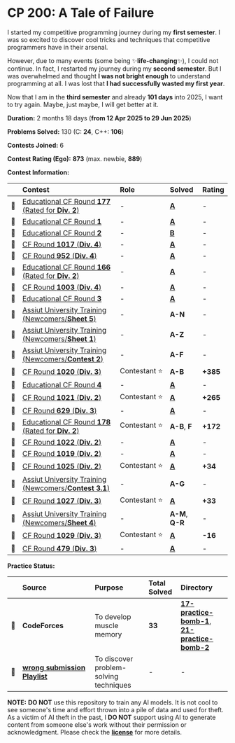 # CP 200: A Tale of Failure

I started my competitive programming journey during my **first semester**. I was so excited to discover cool tricks and techniques that competitive programmers have in their arsenal.

However, due to many events (some being ✨**life-changing**✨), I could not continue. In fact, I restarted my journey during my **second semester**. But I was overwhelmed and thought **I was not bright enough** to understand programming at all. I was lost that **I had successfully wasted my first year**.

Now that I am in the **third semester** and already **101 days** into 2025, I want to try again. Maybe, just maybe, I will get better at it.

**Duration:** 2 months 18 days (**from 12 Apr 2025 to 29 Jun 2025**)

**Problems Solved:** 130 (C: **24**, C++: **106**)

**Contests Joined:** 6

**Contest Rating (Ego):** **873** (max. newbie, **889**)

**Contest Information:**

|     | Contest                                                          | Role               | Solved              | Rating   |
| :-: | :--------------------------------------------------------------- | :----------------- | :------------------ | :------- |
| 🐣  | [Educational CF Round **177** (Rated for **Div. 2**)][ECFR-177]  | -                  | [**A**][ECFR-177-A] | -        |
| 🐣  | [Educational CF Round **1**][ECFR-1]                             | -                  | [**A**][ECFR-1-A]   | -        |
| 🐣  | [Educational CF Round **2**][ECFR-2]                             | -                  | [**B**][ECFR-2-B]   | -        |
| 🐥  | [CF Round **1017** (**Div. 4**)][CFR-1017]                       | -                  | [**A**][CFR-1017-A] | -        |
| 🐥  | [CF Round **952** (**Div. 4**)][CFR-952]                         | -                  | [**A**][CFR-952-A]  | -        |
| 🐣  | [Educational CF Round **166** (Rated for **Div. 2**)][ECFR-166]  | -                  | [**A**][ECFR-166-A] | -        |
| 🐥  | [CF Round **1003** (**Div. 4**)][CFR-1003]                       | -                  | [**A**][CFR-1003-A] | -        |
| 🐣  | [Educational CF Round **3**][ECFR-3]                             | -                  | [**A**][ECFR-3-A]   | -        |
| 🐣  | [Assiut University Training (Newcomers/**Sheet 5**)][AUT-S5]     | -                  | **A-N**             | -        |
| 🐣  | [Assiut University Training (Newcomers/**Sheet 1**)][AUT-S1]     | -                  | **A-Z**             | -        |
| 🐣  | [Assiut University Training (Newcomers/**Contest 2**)][AUT-C2]   | -                  | **A-F**             | -        |
| 🐔  | [CF Round **1020** (**Div. 3**)][CFR-1020]                       | Contestant&nbsp;⭐ | **A-B**             | **+385** |
| 🐣  | [Educational CF Round **4**][ECFR-4]                             | -                  | [**A**][ECFR-4-A]   | -        |
| 🐔  | [CF Round **1021** (**Div. 2**)][CFR-1021]                       | Contestant&nbsp;⭐ | [**A**][CFR-1021-A] | **+265** |
| 🐥  | [CF Round **629** (**Div. 3**)][CFR-629]                         | -                  | [**A**][CFR-629-A]  | -        |
| 🐔  | [Educational CF Round **178** (Rated for **Div. 2**)][ECFR-178]  | Contestant&nbsp;⭐ | **A-B**, **F**      | **+172** |
| 🐥  | [CF Round **1022** (**Div. 2**)][CFR-1022]                       | -                  | [**A**][CFR-1022-A] | -        |
| 🐥  | [CF Round **1019** (**Div. 2**)][CFR-1019]                       | -                  | [**A**][CFR-1019-A] | -        |
| 🐔  | [CF Round **1025** (**Div. 2**)][CFR-1025]                       | Contestant&nbsp;⭐ | [**A**][CFR-1025-A] | **+34**  |
| 🐣  | [Assiut University Training (Newcomers/**Contest 3.1**)][AUT-C3] | -                  | **A-G**             | -        |
| 🐔  | [CF Round **1027** (**Div. 3**)][CFR-1027]                       | Contestant&nbsp;⭐ | [**A**][CFR-1027-A] | **+33**  |
| 🐣  | [Assiut University Training (Newcomers/**Sheet 4**)][AUT-S4]     | -                  | **A-M**, **Q-R**    | -        |
| 🐔  | [CF Round **1029** (**Div. 3**)][CFR-1029]                       | Contestant&nbsp;⭐ | [**A**][CFR-1029-A] | **-16**  |
| 🐥  | [CF Round **479** (**Div. 3**)][CFR-479]                         | -                  | [**A**][CFR-479-A]  | -        |

**Practice Status:**

|     | Source                                    | Purpose                                     | Total Solved | Directory                                                        |
| :-- | :---------------------------------------- | :------------------------------------------ | :----------- | :--------------------------------------------------------------- |
| 📌  | **CodeForces**                            | To&nbsp;develop muscle memory               | **33**       | [**17-practice-bomb-1**][PB-01], [**21-practice-bomb-2**][PB-02] |
| 📌  | [**wrong&nbsp;submission Playlist**][WSP] | To&nbsp;discover problem-solving techniques | -            | -                                                                |

<!-- ||||||| -->
<!-- contest links -->

[ECFR-166]: https://codeforces.com/contest/1976
[ECFR-177]: https://codeforces.com/contest/2086
[ECFR-178]: https://codeforces.com/contest/2104
[ECFR-1]: https://codeforces.com/contest/598
[ECFR-2]: https://codeforces.com/contest/600
[ECFR-3]: https://codeforces.com/contest/609
[ECFR-4]: https://codeforces.com/contest/612
[CFR-1017]: https://codeforces.com/contest/2094
[CFR-952]: https://codeforces.com/contest/1985
[CFR-1003]: https://codeforces.com/contest/2065
[AUT-S4]: https://codeforces.com/group/MWSDmqGsZm/contest/219856
[AUT-S5]: https://codeforces.com/group/MWSDmqGsZm/contest/223205
[AUT-S1]: https://codeforces.com/group/MWSDmqGsZm/contest/219158
[AUT-C2]: https://codeforces.com/group/MWSDmqGsZm/contest/326907
[CFR-1020]: https://codeforces.com/contest/2106
[CFR-1021]: https://codeforces.com/contest/2098
[CFR-1022]: https://codeforces.com/contest/2108
[CFR-629]: https://codeforces.com/contest/1328
[CFR-1019]: https://codeforces.com/contest/2103
[CFR-1025]: https://codeforces.com/contest/2109
[CFR-1027]: https://codeforces.com/contest/2114
[AUT-C3]: https://codeforces.com/group/MWSDmqGsZm/contest/329103
[CFR-1029]: https://codeforces.com/contest/2117
[CFR-479]: https://codeforces.com/contest/977

<!-- problem links -->

[ECFR-166-A]: https://codeforces.com/contest/1976/problem/A
[ECFR-177-A]: https://codeforces.com/contest/2086/problem/A
[ECFR-178-A]: https://codeforces.com/contest/2104/problem/A
[ECFR-1-A]: https://codeforces.com/contest/598/problem/A
[ECFR-2-B]: https://codeforces.com/contest/600/problem/B
[ECFR-3-A]: https://codeforces.com/contest/609/problem/A
[ECFR-4-A]: https://codeforces.com/contest/612/problem/A
[CFR-1017-A]: https://codeforces.com/contest/2094/problem/A
[CFR-952-A]: https://codeforces.com/contest/1985/problem/A
[CFR-1003-A]: https://codeforces.com/contest/2065/problem/A
[CFR-1019-A]: https://codeforces.com/contest/2103/problem/A
[CFR-1021-A]: https://codeforces.com/contest/2098/problem/A
[CFR-1022-A]: https://codeforces.com/contest/2108/problem/A
[CFR-1025-A]: https://codeforces.com/contest/2109/problem/A
[CFR-1027-A]: https://codeforces.com/contest/2114/problem/A
[CFR-629-A]: https://codeforces.com/contest/1328/problem/A
[CFR-1029-A]: https://codeforces.com/contest/2117/problem/A
[CFR-479-A]: https://codeforces.com/contest/977/problem/A

<!-- practice links -->

[PB-01]: https://github.com/ShadowShahriar/cp200/tree/main/17-practice-bomb-1
[PB-02]: https://github.com/ShadowShahriar/cp200/tree/main/21-practice-bomb-2
[WSP]: https://www.youtube.com/playlist?list=PL0G2Ga9ALv6kfWwpKT_aK2ib7RitsYjBO

**NOTE:** **DO NOT** use this repository to train any AI models. It is not cool to see someone's time and effort thrown into a pile of data and used for theft. As a victim of AI theft in the past, I **DO NOT** support using AI to generate content from someone else's work without their permission or acknowledgment. Please check the [**license**][LICENSE] for more details.

[LICENSE]: https://github.com/ShadowShahriar/cse222/blob/main/LICENSE
